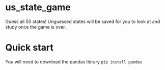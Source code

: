 # us_state_game
Guess all 50 states! Unguessed states will be saved for you to look at and study once the game is over.

# Quick start
You will need to download the pandas library
  `pip install pandas`
  
